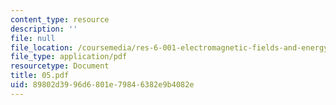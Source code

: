 ```yaml
---
content_type: resource
description: ''
file: null
file_location: /coursemedia/res-6-001-electromagnetic-fields-and-energy-spring-2008/89802d3996d6801e79846382e9b4082e_05.pdf
file_type: application/pdf
resourcetype: Document
title: 05.pdf
uid: 89802d39-96d6-801e-7984-6382e9b4082e
---
```

